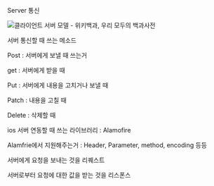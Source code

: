 Server 통신

![클라이언트 서버 모델 - 위키백과, 우리 모두의 백과사전](https://upload.wikimedia.org/wikipedia/commons/thumb/c/c9/Client-server-model.svg/1200px-Client-server-model.svg.png)



서버 통신할 때 쓰는 메소드

Post : 서버에게 보낼 때 쓰는거

get : 서버에게 받을 때

Put : 서버에게 내용을 고치거나 보낼 때

Patch : 내용을 고칠 때

Delete : 삭제할 때

ios 서버 연동할 때 쓰는 라이브러리 : Alamofire

Alamfrie에서 지원해주는거 : Header, Parameter, method, encoding 등등

서버에게 요청을 보내는 것을 리퀘스트

서버로부터 요청에 대한 값을 받는 것을 리스폰스